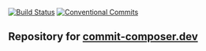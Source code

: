 [![Build Status](https://travis-ci.org/j3ko/commit-composer.svg)](https://travis-ci.org/j3ko/commit-composer) [![Conventional Commits](https://img.shields.io/badge/Conventional%20Commits-1.0.0-yellow.svg)](https://conventionalcommits.org)

## Repository for [commit-composer.dev](https://commit-composer.dev)
